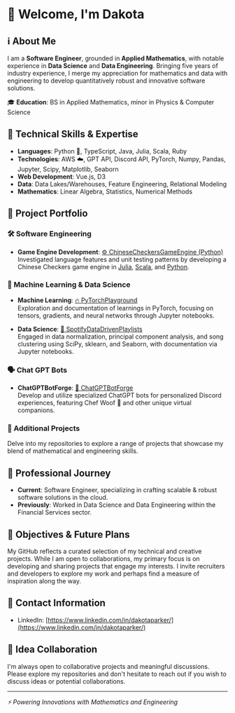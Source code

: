 # 🙌 Welcome, I'm Dakota

## ℹ️ About Me
I am a **Software Engineer**, grounded in **Applied Mathematics**, with notable experience in **Data Science** and **Data Engineering**. Bringing five years of industry experience, I merge my appreciation for mathematics and data with engineering to develop quantitatively robust and innovative software solutions.

🎓 **Education**: BS in Applied Mathematics, minor in Physics & Computer Science

## 🧠 Technical Skills & Expertise

- **Languages**: Python 🐍, TypeScript, Java, Julia, Scala, Ruby
- **Technologies**: AWS ☁️, GPT API, Discord API, PyTorch, Numpy, Pandas, Jupyter, Scipy, Matplotlib, Seaborn
- **Web Development**: Vue.js, D3
- **Data**: Data Lakes/Warehouses, Feature Engineering, Relational Modeling
- **Mathematics**: Linear Algebra, Statistics, Numerical Methods

## 📂 Project Portfolio

### 🛠️ Software Engineering

- **Game Engine Development**: [⚙️ ChineseCheckersGameEngine (Python)](https://github.com/dakotacolorado/ChineseCheckersGameEngine)  
  Investigated language features and unit testing patterns by developing a Chinese Checkers game engine in [Julia](https://github.com/dakotacolorado/ChineseCheckersGameJulia), [Scala](https://github.com/dakotacolorado/ChineseCheckersGameScala), and [Python](https://github.com/dakotacolorado/ChineseCheckersGameEngine).
  
### 🔎 Machine Learning & Data Science

- **Machine Learning**: [🔥 PyTorchPlayground](https://github.com/dakotacolorado/PyTorchPlayground)  
  Exploration and documentation of learnings in PyTorch, focusing on tensors, gradients, and neural networks through Jupyter notebooks.

- **Data Science**: [🎵 SpotifyDataDrivenPlaylists](https://github.com/dakotacolorado/SpotifyDataDrivenPlaylists)  
  Engaged in data normalization, principal component analysis, and song clustering using SciPy, sklearn, and Seaborn, with documentation via Jupyter notebooks.

### 🗣️ Chat GPT Bots

- **ChatGPTBotForge**: [🤖 ChatGPTBotForge](https://github.com/dakotacolorado/ChatGPTBotForge)  
  Develop and utilize specialized ChatGPT bots for personalized Discord experiences, featuring Chef Woof 🍗 and other unique virtual companions.

### 🎲 Additional Projects

Delve into my repositories to explore a range of projects that showcase my blend of mathematical and engineering skills.

## 🏢 Professional Journey

- **Current**: Software Engineer, specializing in crafting scalable & robust software solutions in the cloud.
- **Previously**: Worked in Data Science and Data Engineering within the Financial Services sector.

## 🎯 Objectives & Future Plans

My GitHub reflects a curated selection of my technical and creative projects. While I am open to collaborations, my primary focus is on developing and sharing projects that engage my interests. I invite recruiters and developers to explore my work and perhaps find a measure of inspiration along the way.

## 📧 Contact Information

- LinkedIn: [https://www.linkedin.com/in/dakotaparker/](https://www.linkedin.com/in/dakotaparker/)

## 🤝 Idea Collaboration

I'm always open to collaborative projects and meaningful discussions. Please explore my repositories and don't hesitate to reach out if you wish to discuss ideas or potential collaborations.

---

_⚡ Powering Innovations with Mathematics and Engineering_
